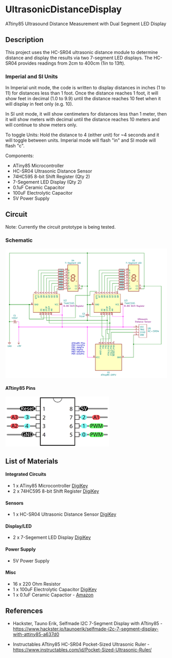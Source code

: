 # UltrasonicDistanceDisplay
ATtiny85 Ultrasound Distance Measurement with Dual Segment LED Display

## Description
This project uses the HC-SR04 ultrasonic distance module to determine distance and display the results via two 7-segment LED displays. The HC-SR04 provides readings from 2cm to 400cm (1in to 13ft).

### Imperial and SI Units
In Imperial unit mode, the code is written to display distances in inches (1 to 11) for distances less than 1 foot.  Once the distance reaches 1 foot, it will show feet in decimal (1.0 to 9.9) until the distance reaches 10 feet when it will display in feet only (e.g. 10). 

In SI unit mode, it will show centimeters for distances less than 1 meter, then it will show meters with decimal until the distance reaches 10 meters and will continue to show meters only.

To toggle Units:  Hold the distance to 4 (either unit) for ~4 seconds and it will toggle between units.  Imperial mode will flash "in" and SI mode will flash "c".


Components:
* ATiny85 Microcontroller
* HC-SR04 Ultrasonic Distance Sensor
* 74HC595 8-bit Shift Register (Qty 2)
* 7-Segement LED Display (Qty 2)
* 0.1uF Ceramic Capacitor
* 100uF Electrolytic Capacitor
* 5V Power Supply

## Circuit
Note: Currently the circuit prototype is being tested.

### Schematic
![Circuit Board](images/schematic.png)

#### ATtiny85 Pins
![Circuit Board](images/ATtiny85pins.png)

## List of Materials
#### Integrated Circuits
* 1 x ATiny85 Microcontroller [DigiKey](https://www.digikey.com/product-detail/en/microchip-technology/ATTINY85-20PU/ATTINY85-20PU-ND/735469)
* 2 x 74HC595 8-bit Shift Register [DigiKey](https://www.digikey.com/product-detail/en/texas-instruments/SN74HC595N/296-1600-5-ND/277246)
#### Sensors
* 1 x HC-SR04 Ultrasonic Distance Sensor [DigiKey](https://www.digikey.com/product-detail/en/adafruit-industries-llc/3942/1528-2711-ND/9658069)
#### Display/LED
* 2 x 7-Segement LED Display [DigiKey](https://www.digikey.com/product-detail/en/inolux/INND-TS56RCB/1830-1161-ND/7604995)
#### Power Supply
* 5V Power Supply
#### Misc
* 16 x 220 Ohm Resistor
* 1 x 100uF Electrolytic Capacitor [DigiKey](https://www.digikey.com/product-detail/en/panasonic-electronic-components/ECA-1CM101I/P10408TB-ND/268493)
* 1 x 0.1uF Ceramic Capactior - [Amazon](https://www.amazon.com/Almencla-100Pcs-Ceramic-Capacitor-Electronic/dp/B07LD9T497)


## References
* Hackster, Tauno Erik, Selfmade I2C 7-Segment Display with ATtiny85 - https://www.hackster.io/taunoerik/selfmade-i2c-7-segment-display-with-attiny85-a637d0

* Instructables ATtiny85 HC-SR04 Pocket-Sized Ultrasonic Ruler - 
https://www.instructables.com/id/Pocket-Sized-Ultrasonic-Ruler/


